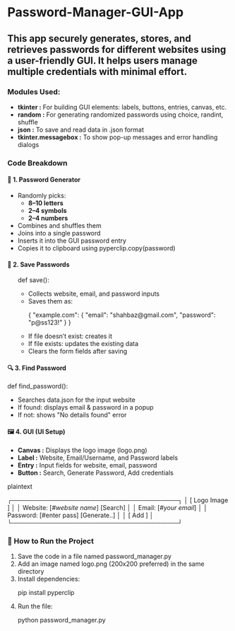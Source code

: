 # Password-Manager-GUI-App
<h2>This app securely generates, stores, and retrieves passwords for different websites using a user-friendly GUI. It helps users manage multiple credentials with minimal effort.</h2>
<h3>Modules Used:</h3>
<ul>
  <li><b>tkinter :</b>	For building GUI elements: labels, buttons, entries, canvas, etc.</li>
  <li><b>random :</b>	For generating randomized passwords using choice, randint, shuffle</li>
  <li><b>json :</b>	To save and read data in .json format</li>
  <li><b>tkinter.messagebox :</b>	To show pop-up messages and error handling dialogs
</li>
</ul>
<h3>Code Breakdown</h3>
<h4>🧪 1. Password Generator</h4>
<ul>
  <li>Randomly picks:
    <ul>
      <li><b>8–10 letters</b></li>
      <li><b>2–4 symbols</b></li>
      <li><b>2–4 numbers</b></li>
    </ul>
  </li>
  <li>Combines and shuffles them</li>
  <li>Joins into a single password</li>
  <li>Inserts it into the GUI password entry</li>
  <li>Copies it to clipboard using pyperclip.copy(password)</li>
</ul>
<h4>💾 2. Save Passwords</h4>
<ul>
  <p>def save():</p>
  <ul>
    <li>Collects website, email, and password inputs</li>
    <li>Saves them as:
      <p>
        {
          "example.com": {
          "email": "shahbaz@gmail.com",
          "password": "p@ss123!"
        }
      }
      </p>
    </li>
    <li>If file doesn’t exist: creates it</li>
    <li>If file exists: updates the existing data</li>
    <li>Clears the form fields after saving</li>
  </ul>
</ul>
<h4>🔍 3. Find Password</h4>
<p>def find_password():</p>
<ul>
  <li>Searches data.json for the input website</li>
  <li>If found: displays email & password in a popup</li>
  <li>If not: shows "No details found" error</li>
</ul>
<h4>🖼 4. GUI (UI Setup)</h4>
<ul>
  <li><b>Canvas :</b>	Displays the logo image (logo.png)</li>
  <li><b>Label :</b>	Website, Email/Username, and Password labels</li>
  <li><b>Entry :</b>	Input fields for website, email, password</li>
  <li><b>Button :</b>	Search, Generate Password, Add credentials</li>
</ul>
<p>plaintext

┌──────────────────────────────────────┐
│           [ Logo Image ]             │
│ Website:  [_#website name_] [Search] │
│ Email:    [_#your email_]            │
│ Password: [#enter pass] [Generate..] │
│           [       Add             ]  │
└──────────────────────────────────────┘
</p>
<h3>🚀 How to Run the Project</h3>
<ol>
  <li>Save the code in a file named password_manager.py</li>
  <li>Add an image named logo.png (200x200 preferred) in the same directory</li>
  <li>Install dependencies:
    <p>pip install pyperclip</p>
  </li>
  <li>Run the file:
    <p>python password_manager.py</p>
  </li>
</ol>
